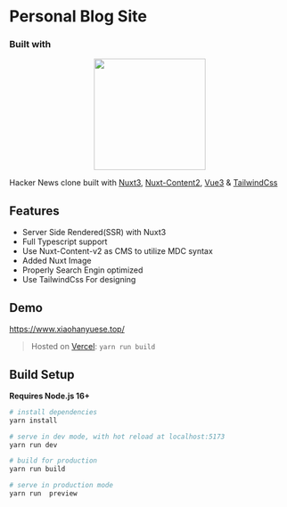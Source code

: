 # Personal Blog Site

### Built with

<p align="center">
    <img width="200" src="./assets/images/logo.png">
</p>

Hacker News clone built with [Nuxt3](https://nuxt.com), [Nuxt-Content2](https://content.nuxtjs.org/blog/announcing-v2/), [Vue3](https://vuejs.org) & [TailwindCss](https://tailwindcss.com/)

## Features

- Server Side Rendered(SSR) with Nuxt3
- Full Typescript support 
- Use Nuxt-Content-v2 as CMS to utilize MDC syntax
- Added Nuxt Image
- Properly Search Engin optimized
- Use TailwindCss For designing



## Demo

https://www.xiaohanyuese.top/

> Hosted on [Vercel](https://vercel.com/): `yarn run build`

## Build Setup

**Requires Node.js 16+**

```bash
# install dependencies
yarn install

# serve in dev mode, with hot reload at localhost:5173
yarn run dev

# build for production
yarn run build

# serve in production mode
yarn run  preview

```
